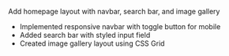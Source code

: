 Add homepage layout with navbar, search bar, and image gallery
- Implemented responsive navbar with toggle button for mobile
- Added search bar with styled input field
- Created image gallery layout using CSS Grid
